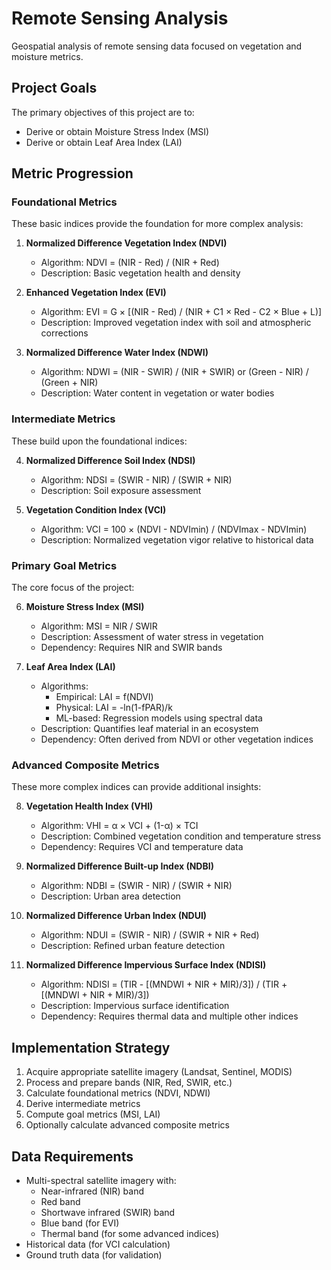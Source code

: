 # Remote Sensing Analysis

Geospatial analysis of remote sensing data focused on vegetation and moisture metrics.

## Project Goals

The primary objectives of this project are to:
- Derive or obtain Moisture Stress Index (MSI)
- Derive or obtain Leaf Area Index (LAI)

## Metric Progression

### Foundational Metrics

These basic indices provide the foundation for more complex analysis:

1. **Normalized Difference Vegetation Index (NDVI)**
   - Algorithm: NDVI = (NIR - Red) / (NIR + Red)
   - Description: Basic vegetation health and density

2. **Enhanced Vegetation Index (EVI)**
   - Algorithm: EVI = G × [(NIR - Red) / (NIR + C1 × Red - C2 × Blue + L)]
   - Description: Improved vegetation index with soil and atmospheric corrections

3. **Normalized Difference Water Index (NDWI)**
   - Algorithm: NDWI = (NIR - SWIR) / (NIR + SWIR) or (Green - NIR) / (Green + NIR)
   - Description: Water content in vegetation or water bodies

### Intermediate Metrics

These build upon the foundational indices:

4. **Normalized Difference Soil Index (NDSI)**
   - Algorithm: NDSI = (SWIR - NIR) / (SWIR + NIR)
   - Description: Soil exposure assessment

5. **Vegetation Condition Index (VCI)**
   - Algorithm: VCI = 100 × (NDVI - NDVImin) / (NDVImax - NDVImin)
   - Description: Normalized vegetation vigor relative to historical data

### Primary Goal Metrics

The core focus of the project:

6. **Moisture Stress Index (MSI)**
   - Algorithm: MSI = NIR / SWIR
   - Description: Assessment of water stress in vegetation
   - Dependency: Requires NIR and SWIR bands

7. **Leaf Area Index (LAI)**
   - Algorithms:
     - Empirical: LAI = f(NDVI)
     - Physical: LAI = -ln(1-fPAR)/k
     - ML-based: Regression models using spectral data
   - Description: Quantifies leaf material in an ecosystem
   - Dependency: Often derived from NDVI or other vegetation indices

### Advanced Composite Metrics

These more complex indices can provide additional insights:

8. **Vegetation Health Index (VHI)**
   - Algorithm: VHI = α × VCI + (1-α) × TCI
   - Description: Combined vegetation condition and temperature stress
   - Dependency: Requires VCI and temperature data

9. **Normalized Difference Built-up Index (NDBI)**
   - Algorithm: NDBI = (SWIR - NIR) / (SWIR + NIR)
   - Description: Urban area detection

10. **Normalized Difference Urban Index (NDUI)**
    - Algorithm: NDUI = (SWIR - NIR) / (SWIR + NIR + Red)
    - Description: Refined urban feature detection

11. **Normalized Difference Impervious Surface Index (NDISI)**
    - Algorithm: NDISI = (TIR - [(MNDWI + NIR + MIR)/3]) / (TIR + [(MNDWI + NIR + MIR)/3])
    - Description: Impervious surface identification
    - Dependency: Requires thermal data and multiple other indices

## Implementation Strategy

1. Acquire appropriate satellite imagery (Landsat, Sentinel, MODIS)
2. Process and prepare bands (NIR, Red, SWIR, etc.)
3. Calculate foundational metrics (NDVI, NDWI)
4. Derive intermediate metrics
5. Compute goal metrics (MSI, LAI)
6. Optionally calculate advanced composite metrics

## Data Requirements

- Multi-spectral satellite imagery with:
  - Near-infrared (NIR) band
  - Red band
  - Shortwave infrared (SWIR) band
  - Blue band (for EVI)
  - Thermal band (for some advanced indices)
- Historical data (for VCI calculation)
- Ground truth data (for validation)
